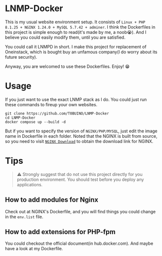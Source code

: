 # LNMP-Docker
This is my usual website environment setup. It consists of `Linux + PHP 8.1.25 + NGINX 1.24.0 + MySQL 5.7.42 + adminer`. I think the Dockerfiles in this project is simple enough to read(it's made by me, a noob😭). And I believe you could easily modify them, until you are satisfied.

You could call it LNMPD in short. I make this project for replacement of Oneinstack, which is bought buy an unfamous company(I do worry about its future security).

Anyway, you are welcomed to use these Dockerfiles. Enjoy! 😁

# Usage
If you just want to use the exact LNMP stack as I do. You could just run these commands to fireup your own websites.
```
git clone https://github.com/T0BUINO/LNMP-Docker
cd LNMP-Docker
docker compose up --build -d
```
But if you want to specify the version of `NGINX/PHP/MYSQL`, just edit the image name in Dockerfile in each folder. Noted that the NGINX is built from source, so you need to visit [`NGINX Download`](https://nginx.org/en/download.html) to obtain the download link for NGINX.

# Tips
> ⚠️ Strongly suggest that do not use this project directly for you production environment. You should test before you deploy any applications.

## How to add modules for Nginx
Check out at NGINX's Dockerfile, and you will find things you could change in the `env.list` file.

## How to add extensions for PHP-fpm
You could checkout the official document(in hub.docker.com). And maybe have a look at my Dockerfile.
